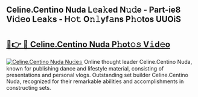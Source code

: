 ## Celine.Centino Nuda L𝚎a𝚔ed N𝚞𝚍e - Part-ie8 Vi𝚍𝚎o L𝚎a𝚔s - H𝚘𝚝 O𝚗𝚕yf𝚊ns P𝚑𝚘tos UUOiS

# <h2><a href="http://kfdg7j0.oniu.top/?m=Celine.Centino+Nuda">🔗👉 🔴 Celine.Centino Nuda P𝚑ot𝚘𝚜 V𝚒d𝚎o</a></h2>

[![Celine.Centino Nuda Nu𝚍e𝚜](https://i.imgur.com/0qMVB7G.gif)](http://kfdg7j0.oniu.top/?m=Celine.Centino+Nuda)
Online thought leader Celine.Centino Nuda, known for publishing dance and lifestyle material, consisting of presentations and personal vlogs. Outstanding set builder Celine.Centino Nuda, recognized for their remarkable abilities and accomplishments in constructing sets.  
